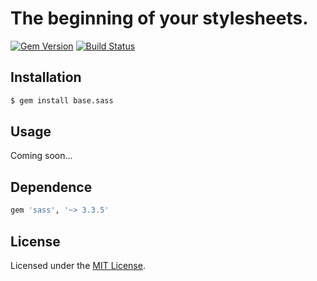# The beginning of your stylesheets.

[![Gem Version](https://badge.fury.io/rb/base.sass.svg)](http://badge.fury.io/rb/base.sass)
[![Build Status](https://travis-ci.org/jsw0528/base.sass.svg?branch=master)](https://travis-ci.org/jsw0528/base.sass)

## Installation

```sh
$ gem install base.sass
```

## Usage

Coming soon...

## Dependence

```ruby
gem 'sass', '~> 3.3.5'
```

## License

Licensed under the [MIT License](http://www.opensource.org/licenses/mit-license.php).
